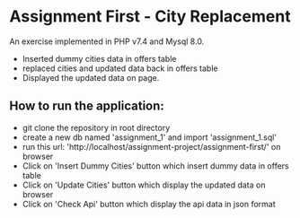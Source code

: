 # Assignment First - City Replacement

An exercise implemented in PHP v7.4 and Mysql 8.0.

* Inserted dummy cities data in offers table
* replaced cities and updated data back in offers table 
* Displayed the updated data on page.

How to run the application:
----------------------------
* git clone the repository in root directory
* create a new db named 'assignment_1' and import 'assignment_1.sql'
* run this url: 'http://localhost/assignment-project/assignment-first/' on browser
* Click on 'Insert Dummy Cities' button which insert dummy data in offers table
* Click on 'Update Cities' button which display the updated data on browser
* Click on 'Check Api' button which display the api data in json format




